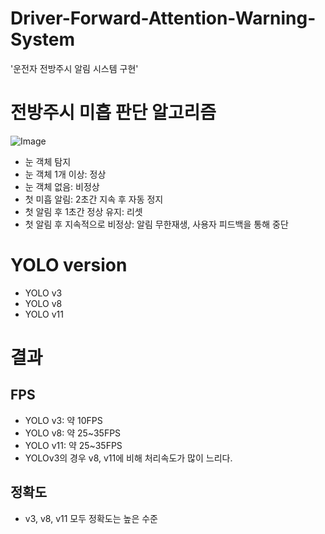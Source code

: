 # Driver-Forward-Attention-Warning-System
'운전자 전방주시 알림 시스템 구현'

# 전방주시 미흡 판단 알고리즘
![Image](https://github.com/user-attachments/assets/2e1b7654-041f-4056-9d94-5b900119ddcd)
- 눈 객체 탐지
- 눈 객체 1개 이상: 정상
- 눈 객체 없음: 비정상
- 첫 미흡 알림: 2초간 지속 후 자동 정지
- 첫 알림 후 1초간 정상 유지: 리셋
- 첫 알림 후 지속적으로 비정상: 알림 무한재생, 사용자 피드백을 통해 중단

# YOLO version
- YOLO v3
- YOLO v8
- YOLO v11

# 결과
## FPS
- YOLO v3: 약 10FPS
- YOLO v8: 약 25~35FPS
- YOLO v11: 약 25~35FPS
- YOLOv3의 경우 v8, v11에 비해 처리속도가 많이 느리다.

## 정확도
- v3, v8, v11 모두 정확도는 높은 수준
